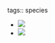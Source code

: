 tags:: species

- ![](https://peach-geographical-bat-397.mypinata.cloud/ipfs/QmdN4pBQFByS7tv2Bj4d84KsBrd5BbcKRNYQyvsN4wUjCL)
- ![](https://peach-geographical-bat-397.mypinata.cloud/ipfs/QmbT5PiggBwcqwKFor6jFBH58mzJqqAWgMi5m97ED1vTs1)
